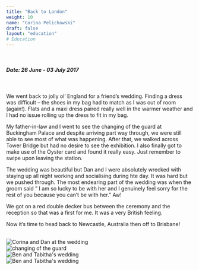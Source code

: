 ```yaml
---
title: "Back to London"
weight: 10
name: "Corina Pelichowski"
draft: false
layout: "education"
# Education
---
```

<br>
<div class="container">
  <h5>Date: 26 June - 03 July 2017</h5>
  <br>
  <p>
    We went back to jolly ol’ England for a friend’s wedding. Finding a dress was difficult – the shoes in my bag had to match as I was out of room (again!). Flats and a maxi dress paired really well in the warmer weather and I had no issue rolling up the dress to fit in my bag.
  </p>

  <p>
    My father-in-law and I went to see the changing of the guard at Buckingham Palace and despite arriving part way through, we were still able to see most of what was happening. After that, we walked across Tower Bridge but had no desire to see the exhibition. I also finally got to make use of the Oyster card and found it really easy.  Just remember to swipe upon leaving the station.
  </p>

  <p>
    The wedding was beautiful but Dan and I were absolutely wrecked with staying up all night working and socialising during hte day. It was hard but we pushed through. The most endearing part of the wedding was when the groom said ” I am so lucky to be with her and I genuinely feel sorry for the rest of you because you can’t be with her.” Aw!
  </p>

  <p>
    We got on a red double decker bus between the ceremony and the reception so that was a first for me. It was a very British feeling.
  </p>

  <p>
    Now it’s time to head back to Newcastle, Australia then off to Brisbane!
  </p>

  <br>
  <!-- IMAGES --> 

  <div class="row">
      <div class="col">
        <img src="/img/blog/24_back_to_london1.jpg" alt="Corina and Dan at the wedding">
      </div>
      <div class="col">
        <img src="/img/blog/24_back_to_london2.jpg" alt="changing of the guard">
      </div>
  </div>

  <div class="row">
      <div class="col">
        <img src="/img/blog/24_back_to_london3.jpg" alt="Ben and Tabitha's wedding">
      </div>
      <div class="col">
        <img src="/img/blog/24_back_to_london4.jpg" alt="Ben and Tabitha's wedding">
      </div>
  </div>
</div>